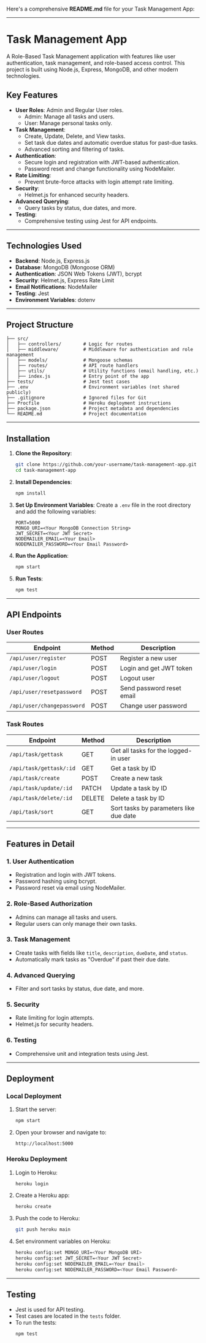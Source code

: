 Here's a comprehensive **README.md** file for your Task Management App:

---

# **Task Management App**

A Role-Based Task Management application with features like user authentication, task management, and role-based access control. This project is built using Node.js, Express, MongoDB, and other modern technologies.  

## **Key Features**
- **User Roles**: Admin and Regular User roles.
  - Admin: Manage all tasks and users.
  - User: Manage personal tasks only.
- **Task Management**:
  - Create, Update, Delete, and View tasks.
  - Set task due dates and automatic overdue status for past-due tasks.
  - Advanced sorting and filtering of tasks.
- **Authentication**:
  - Secure login and registration with JWT-based authentication.
  - Password reset and change functionality using NodeMailer.
- **Rate Limiting**:
  - Prevent brute-force attacks with login attempt rate limiting.
- **Security**:
  - Helmet.js for enhanced security headers.
- **Advanced Querying**:
  - Query tasks by status, due dates, and more.
- **Testing**:
  - Comprehensive testing using Jest for API endpoints.

---

## **Technologies Used**
- **Backend**: Node.js, Express.js
- **Database**: MongoDB (Mongoose ORM)
- **Authentication**: JSON Web Tokens (JWT), bcrypt
- **Security**: Helmet.js, Express Rate Limit
- **Email Notifications**: NodeMailer
- **Testing**: Jest
- **Environment Variables**: dotenv

---

## **Project Structure**
```
├── src/
│   ├── controllers/        # Logic for routes
│   ├── middleware/         # Middleware for authentication and role management
│   ├── models/             # Mongoose schemas
│   ├── routes/             # API route handlers
│   ├── utils/              # Utility functions (email handling, etc.)
│   ├── index.js            # Entry point of the app
├── tests/                  # Jest test cases
├── .env                    # Environment variables (not shared publicly)
├── .gitignore              # Ignored files for Git
├── Procfile                # Heroku deployment instructions
├── package.json            # Project metadata and dependencies
└── README.md               # Project documentation
```

---

## **Installation**
1. **Clone the Repository**:
   ```bash
   git clone https://github.com/your-username/task-management-app.git
   cd task-management-app
   ```

2. **Install Dependencies**:
   ```bash
   npm install
   ```

3. **Set Up Environment Variables**:
   Create a `.env` file in the root directory and add the following variables:
   ```
   PORT=5000
   MONGO_URI=<Your MongoDB Connection String>
   JWT_SECRET=<Your JWT Secret>
   NODEMAILER_EMAIL=<Your Email>
   NODEMAILER_PASSWORD=<Your Email Password>
   ```

4. **Run the Application**:
   ```bash
   npm start
   ```

5. **Run Tests**:
   ```bash
   npm test
   ```

---

## **API Endpoints**

### **User Routes**
| Endpoint                     | Method | Description                |
|------------------------------|--------|----------------------------|
| `/api/user/register`         | POST   | Register a new user        |
| `/api/user/login`            | POST   | Login and get JWT token    |
| `/api/user/logout`           | POST   | Logout user                |
| `/api/user/resetpassword`    | POST   | Send password reset email  |
| `/api/user/changepassword`   | POST   | Change user password       |

### **Task Routes**
| Endpoint                     | Method | Description                                |
|------------------------------|--------|--------------------------------------------|
| `/api/task/gettask`          | GET    | Get all tasks for the logged-in user       |
| `/api/task/gettask/:id`      | GET    | Get a task by ID                           |
| `/api/task/create`           | POST   | Create a new task                          |
| `/api/task/update/:id`       | PATCH  | Update a task by ID                        |
| `/api/task/delete/:id`       | DELETE | Delete a task by ID                        |
| `/api/task/sort`             | GET    | Sort tasks by parameters like due date     |

---

## **Features in Detail**
### **1. User Authentication**
- Registration and login with JWT tokens.
- Password hashing using bcrypt.
- Password reset via email using NodeMailer.

### **2. Role-Based Authorization**
- Admins can manage all tasks and users.
- Regular users can only manage their own tasks.

### **3. Task Management**
- Create tasks with fields like `title`, `description`, `dueDate`, and `status`.
- Automatically mark tasks as "Overdue" if past their due date.

### **4. Advanced Querying**
- Filter and sort tasks by status, due date, and more.

### **5. Security**
- Rate limiting for login attempts.
- Helmet.js for security headers.

### **6. Testing**
- Comprehensive unit and integration tests using Jest.

---

## **Deployment**
### **Local Deployment**
1. Start the server:
   ```bash
   npm start
   ```
2. Open your browser and navigate to:
   ```
   http://localhost:5000
   ```

### **Heroku Deployment**
1. Login to Heroku:
   ```bash
   heroku login
   ```
2. Create a Heroku app:
   ```bash
   heroku create
   ```
3. Push the code to Heroku:
   ```bash
   git push heroku main
   ```
4. Set environment variables on Heroku:
   ```bash
   heroku config:set MONGO_URI=<Your MongoDB URI>
   heroku config:set JWT_SECRET=<Your JWT Secret>
   heroku config:set NODEMAILER_EMAIL=<Your Email>
   heroku config:set NODEMAILER_PASSWORD=<Your Email Password>
   ```

---

## **Testing**
- Jest is used for API testing.
- Test cases are located in the `tests` folder.
- To run the tests:
  ```bash
  npm test
  ```
